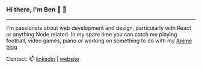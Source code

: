 ### Hi there, I'm Ben 👋 🤠

---------------------------

I'm passionate about web development and design, particularly with React or anything Node related.
In my spare time you can catch me playing football, video games, piano or working on something to do with my [Anime blog](https://www.instagram.com/featurefield/?hl=en)

Contact: 📫    [linkedin](https://www.linkedin.com/in/ben-taylor-tech/) | [website](https://ben-taylor-portfolio.netlify.app/) 


<!--
**BenRiska/BenRiska** is a ✨ _special_ ✨ repository because its `README.md` (this file) appears on your GitHub profile.

Here are some ideas to get you started:

- 🔭 I’m currently working on ...
- 🌱 I’m currently learning ...
- 👯 I’m looking to collaborate on ...
- 🤔 I’m looking for help with ...
- 💬 Ask me about ...
- 📫 How to reach me: ...
- 😄 Pronouns: ...
- ⚡ Fun fact: ...
-->
